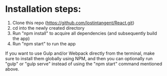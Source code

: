 # Installation steps:
1. Clone this repo (https://github.com/lostintangent/React.git)
2. cd into the newly created directory
3. Run "npm install" to acquire all dependencies (and subsequently build the app)
4. Run "npm start" to run the app

If you want to use Gulp and/or Webpack directly from the terminal, make sure to install them globally using NPM, and then you can optionally run "gulp" or "gulp serve" instead of using the "npm start" command mentioned above.